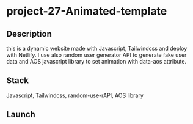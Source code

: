 # project-27-Animated-template

## Description

this is a dynamic website made with Javascript, Tailwindcss and deploy with Netlify. I use also random user generator API to generate fake user data and AOS javascript library to set animation with data-aos attribute.

## Stack

Javascript, Tailwindcss, random-use-rAPI, AOS library

## Launch
